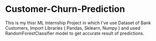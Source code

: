 # Customer-Churn-Prediction

This is my thisr ML Internship Project in which I've use Dataset of Bank Customers, Import Libraries ( Pandas, Sklearn, Numpy ) and used RandomForestClassifier model to get accurate result of predictions.
